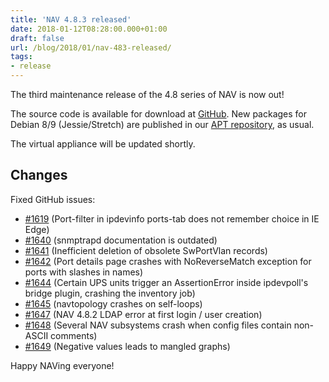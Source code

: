 ```yaml
---
title: 'NAV 4.8.3 released'
date: 2018-01-12T08:28:00.000+01:00
draft: false
url: /blog/2018/01/nav-483-released/
tags:
- release
---
```


The third maintenance release of the 4.8 series of NAV is now out!

The source code is available for download at [GitHub](https://github.com/UNINETT/nav/releases). New packages for Debian 8/9 (Jessie/Stretch) are published in our [APT repository](https://nav.uninett.no/install-instructions/#debian), as usual.

The virtual appliance will be updated shortly.

## Changes

Fixed GitHub issues:

*   [#1619](https://github.com/UNINETT/nav/issues/1619/) (Port-filter in ipdevinfo ports-tab does not remember choice in IE Edge)
*   [#1640](https://github.com/UNINETT/nav/issues/1640/) (snmptrapd documentation is outdated)
*   [#1641](https://github.com/UNINETT/nav/issues/1641/) (Inefficient deletion of obsolete SwPortVlan records)
*   [#1642](https://github.com/UNINETT/nav/issues/1642/) (Port details page crashes with NoReverseMatch exception for ports with slashes in names)
*   [#1644](https://github.com/UNINETT/nav/issues/1644/) (Certain UPS units trigger an AssertionError inside ipdevpoll's bridge plugin, crashing the inventory job)
*   [#1645](https://github.com/UNINETT/nav/issues/1645/) (navtopology crashes on self-loops)
*   [#1647](https://github.com/UNINETT/nav/issues/1647/) (NAV 4.8.2 LDAP error at first login / user creation)
*   [#1648](https://github.com/UNINETT/nav/issues/1648/) (Several NAV subsystems crash when config files contain non- ASCII comments)
*   [#1649](https://github.com/UNINETT/nav/issues/1649/) (Negative values leads to mangled graphs)

Happy NAVing everyone!
